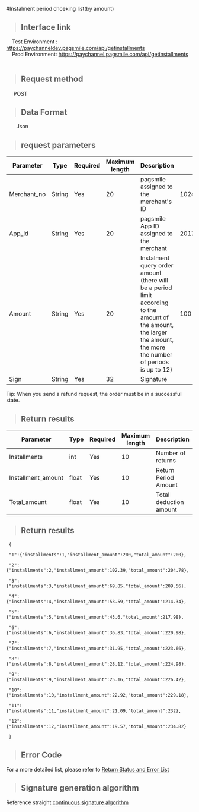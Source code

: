 #Instalment period chceking list(by amount)

>## Interface link

    Test Environment : https://paychanneldev.pagsmile.com/api/getinstallments  
    Prod Environment: https://paychannel.pagsmile.com/api/getinstallments
    
>## Request method

     POST

>## Data Format
  
    Json

>## request parameters

Parameter | Type | Required | Maximum length | Description | Example value
--- | --- | --- | --- | --- | ---
Merchant_no | String | Yes | 20 | pagsmile assigned to the merchant's ID | 1024201708140012289
App_id | String | Yes | 20 | pagsmile App ID assigned to the merchant | 2017051914172236111
Amount | String | Yes | 20 | Instalment query order amount (there will be a period limit according to the amount of the amount, the larger the amount, the more the number of periods is up to 12) | 100
Sign | String | Yes | 32 | Signature |

Tip: When you send a refund request, the order must be in a successful state.

>## Return results

Parameter | Type | Required | Maximum length | Description | Example value
--- | --- | --- | --- | --- | ---
Installments | int | Yes | 10 | Number of returns | 2
Installment_amount | float | Yes | 10 | Return Period Amount | 102.39
Total_amount | float | Yes | 10 | Total deduction amount | 204.78


>## Return results

```
 {
 
 "1":{"installments":1,"installment_amount":200,"total_amount":200},
 
 "2":{"installments":2,"installment_amount":102.39,"total_amount":204.78},
 
 "3":{"installments":3,"installment_amount":69.85,"total_amount":209.56},
 
 "4":{"installments":4,"installment_amount":53.59,"total_amount":214.34},
 
 "5":{"installments":5,"installment_amount":43.6,"total_amount":217.98},
 
 "6":{"installments":6,"installment_amount":36.83,"total_amount":220.98},
 
 "7":{"installments":7,"installment_amount":31.95,"total_amount":223.66},
 
 "8":{"installments":8,"installment_amount":28.12,"total_amount":224.98},
 
 "9":{"installments":9,"installment_amount":25.16,"total_amount":226.42},
 
 "10":{"installments":10,"installment_amount":22.92,"total_amount":229.18},
 
 "11":{"installments":11,"installment_amount":21.09,"total_amount":232},
 
 "12":{"installments":12,"installment_amount":19.57,"total_amount":234.82}
 
 }

``` 


>##  Error Code

For a more detailed list, please refer to [Return Status and Error List](ReturnResult)

>## Signature generation algorithm

Reference straight [continuous signature algorithm](SignatureAlgorithm)
